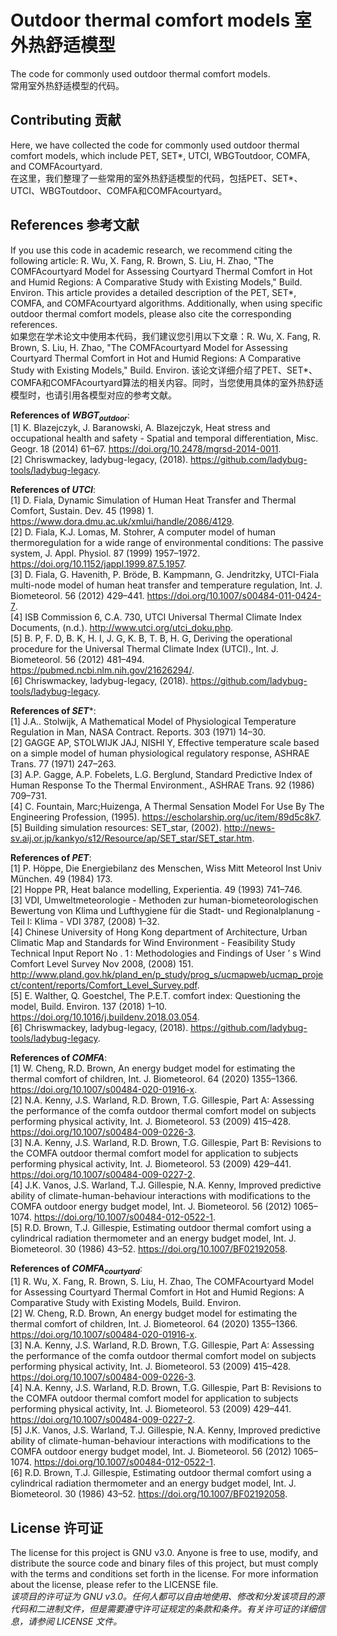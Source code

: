 # Outdoor thermal comfort models 室外热舒适模型
The code for commonly used outdoor thermal comfort models.  
常用室外热舒适模型的代码。

## Contributing 贡献

Here, we have collected the code for commonly used outdoor thermal comfort models, which include PET, SET*, UTCI, WBGToutdoor, COMFA, and COMFAcourtyard.  
在这里，我们整理了一些常用的室外热舒适模型的代码，包括PET、SET*、UTCI、WBGToutdoor、COMFA和COMFAcourtyard。

## References 参考文献

If you use this code in academic research, we recommend citing the following article: R. Wu, X. Fang, R. Brown, S. Liu, H. Zhao, "The COMFAcourtyard Model for Assessing Courtyard Thermal Comfort in Hot and Humid Regions: A Comparative Study with Existing Models," Build. Environ. This article provides a detailed description of the PET, SET*, COMFA, and COMFAcourtyard algorithms. Additionally, when using specific outdoor thermal comfort models, please also cite the corresponding references.  
如果您在学术论文中使用本代码，我们建议您引用以下文章：R. Wu, X. Fang, R. Brown, S. Liu, H. Zhao, "The COMFAcourtyard Model for Assessing Courtyard Thermal Comfort in Hot and Humid Regions: A Comparative Study with Existing Models," Build. Environ. 该论文详细介绍了PET、SET*、COMFA和COMFAcourtyard算法的相关内容。同时，当您使用具体的室外热舒适模型时，也请引用各模型对应的参考文献。

**References of _WBGT<sub>outdoor</sub>_**:  
[1] K. Blazejczyk, J. Baranowski, A. Blazejczyk, Heat stress and occupational health and safety - Spatial and temporal differentiation, Misc. Geogr. 18 (2014) 61–67. https://doi.org/10.2478/mgrsd-2014-0011.   
[2] Chriswmackey, ladybug-legacy, (2018). https://github.com/ladybug-tools/ladybug-legacy.  
    
**References of _UTCI_**:  
[1] D. Fiala, Dynamic Simulation of Human Heat Transfer and Thermal Comfort, Sustain. Dev. 45 (1998) 1. https://www.dora.dmu.ac.uk/xmlui/handle/2086/4129.  
[2] D. Fiala, K.J. Lomas, M. Stohrer, A computer model of human thermoregulation for a wide range of environmental conditions: The passive system, J. Appl. Physiol. 87 (1999) 1957–1972. https://doi.org/10.1152/jappl.1999.87.5.1957.  
[3] D. Fiala, G. Havenith, P. Bröde, B. Kampmann, G. Jendritzky, UTCI-Fiala multi-node model of human heat transfer and temperature regulation, Int. J. Biometeorol. 56 (2012) 429–441. https://doi.org/10.1007/s00484-011-0424-7.  
[4] ISB Commission 6, C.A. 730, UTCI Universal Thermal Climate Index Documents, (n.d.). http://www.utci.org/utci_doku.php.  
[5] B. P, F. D, B. K, H. I, J. G, K. B, T. B, H. G, Deriving the operational procedure for the Universal Thermal Climate Index (UTCI)., Int. J. Biometeorol. 56 (2012) 481–494. https://pubmed.ncbi.nlm.nih.gov/21626294/.  
[6] Chriswmackey, ladybug-legacy, (2018). https://github.com/ladybug-tools/ladybug-legacy.  

**References of _SET_***:  
[1] J.A.. Stolwijk, A Mathematical Model of Physiological Temperature Regulation in Man, NASA Contract. Reports. 303 (1971) 14–30.  
[2] GAGGE AP, STOLWIJK JAJ, NISHI Y, Effective temperature scale based on a simple model of human physiological regulatory response, ASHRAE Trans. 77 (1971) 247–263.  
[3] A.P. Gagge, A.P. Fobelets, L.G. Berglund, Standard Predictive Index of Human Response To the Thermal Environment., ASHRAE Trans. 92 (1986) 709–731.  
[4] C. Fountain, Marc;Huizenga, A Thermal Sensation Model For Use By The Engineering Profession, (1995). https://escholarship.org/uc/item/89d5c8k7.  
[5] Building simulation resources: SET_star, (2002). http://news-sv.aij.or.jp/kankyo/s12/Resource/ap/SET_star/SET_star.htm.  

**References of _PET_**:  
[1] P. Höppe, Die Energiebilanz des Menschen, Wiss Mitt Meteorol Inst Univ München. 49 (1984) 173.  
[2] Hoppe PR, Heat balance modelling, Experientia. 49 (1993) 741–746.  
[3] VDI, Umweltmeteorologie - Methoden zur human-biometeorologischen Bewertung von Klima und Lufthygiene für die Stadt- und Regionalplanung - Teil I: Klima - VDI 3787, (2008) 1–32.  
[4] Chinese University of Hong Kong department of Architecture, Urban Climatic Map and Standards for Wind Environment - Feasibility Study Technical Input Report No . 1 : Methodologies and Findings of User ’ s Wind Comfort Level Survey Nov 2008, (2008) 151. http://www.pland.gov.hk/pland_en/p_study/prog_s/ucmapweb/ucmap_project/content/reports/Comfort_Level_Survey.pdf.  
[5] E. Walther, Q. Goestchel, The P.E.T. comfort index: Questioning the model, Build. Environ. 137 (2018) 1–10. https://doi.org/10.1016/j.buildenv.2018.03.054.  
[6] Chriswmackey, ladybug-legacy, (2018). https://github.com/ladybug-tools/ladybug-legacy.  

**References of _COMFA_**:  
[1] W. Cheng, R.D. Brown, An energy budget model for estimating the thermal comfort of children, Int. J. Biometeorol. 64 (2020) 1355–1366. https://doi.org/10.1007/s00484-020-01916-x.  
[2] N.A. Kenny, J.S. Warland, R.D. Brown, T.G. Gillespie, Part A: Assessing the performance of the comfa outdoor thermal comfort model on subjects performing physical activity, Int. J. Biometeorol. 53 (2009) 415–428. https://doi.org/10.1007/s00484-009-0226-3.  
[3] N.A. Kenny, J.S. Warland, R.D. Brown, T.G. Gillespie, Part B: Revisions to the COMFA outdoor thermal comfort model for application to subjects performing physical activity, Int. J. Biometeorol. 53 (2009) 429–441. https://doi.org/10.1007/s00484-009-0227-2.  
[4] J.K. Vanos, J.S. Warland, T.J. Gillespie, N.A. Kenny, Improved predictive ability of climate-human-behaviour interactions with modifications to the COMFA outdoor energy budget model, Int. J. Biometeorol. 56 (2012) 1065–1074. https://doi.org/10.1007/s00484-012-0522-1.  
[5] R.D. Brown, T.J. Gillespie, Estimating outdoor thermal comfort using a cylindrical radiation thermometer and an energy budget model, Int. J. Biometeorol. 30 (1986) 43–52. https://doi.org/10.1007/BF02192058.  

**References of _COMFA<sub>courtyard</sub>_**:  
[1] R. Wu, X. Fang, R. Brown, S. Liu, H. Zhao, The COMFAcourtyard Model for Assessing Courtyard Thermal Comfort in Hot and Humid Regions: A Comparative Study with Existing Models, Build. Environ.  
[2] W. Cheng, R.D. Brown, An energy budget model for estimating the thermal comfort of children, Int. J. Biometeorol. 64 (2020) 1355–1366. https://doi.org/10.1007/s00484-020-01916-x.  
[3] N.A. Kenny, J.S. Warland, R.D. Brown, T.G. Gillespie, Part A: Assessing the performance of the comfa outdoor thermal comfort model on subjects performing physical activity, Int. J. Biometeorol. 53 (2009) 415–428. https://doi.org/10.1007/s00484-009-0226-3.  
[4] N.A. Kenny, J.S. Warland, R.D. Brown, T.G. Gillespie, Part B: Revisions to the COMFA outdoor thermal comfort model for application to subjects performing physical activity, Int. J. Biometeorol. 53 (2009) 429–441. https://doi.org/10.1007/s00484-009-0227-2.  
[5] J.K. Vanos, J.S. Warland, T.J. Gillespie, N.A. Kenny, Improved predictive ability of climate-human-behaviour interactions with modifications to the COMFA outdoor energy budget model, Int. J. Biometeorol. 56 (2012) 1065–1074. https://doi.org/10.1007/s00484-012-0522-1.  
[6] R.D. Brown, T.J. Gillespie, Estimating outdoor thermal comfort using a cylindrical radiation thermometer and an energy budget model, Int. J. Biometeorol. 30 (1986) 43–52. https://doi.org/10.1007/BF02192058.  
    
## License 许可证
The license for this project is GNU v3.0. Anyone is free to use, modify, and distribute the source code and binary files of this project, but must comply with the terms and conditions set forth in the license. For more information about the license, please refer to the LICENSE file.  
_该项目的许可证为 GNU v3.0。任何人都可以自由地使用、修改和分发该项目的源代码和二进制文件，但是需要遵守许可证规定的条款和条件。有关许可证的详细信息，请参阅 LICENSE 文件。_ 
